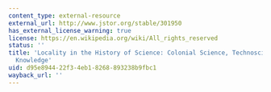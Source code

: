 ```yaml
---
content_type: external-resource
external_url: http://www.jstor.org/stable/301950
has_external_license_warning: true
license: https://en.wikipedia.org/wiki/All_rights_reserved
status: ''
title: 'Locality in the History of Science: Colonial Science, Technoscience, and Indigenous
  Knowledge'
uid: d95e8944-22f3-4eb1-8268-893238b9fbc1
wayback_url: ''
---
```


